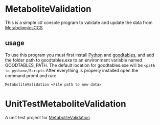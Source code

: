 # MetaboliteValidation
This is a simple c# console program to validate and update the data from [MetabolomicsCCS](https://github.com/PNNL-Comp-Mass-Spec/MetabolomicsCCS)

## usage
To use this program you must first install [Python](https://www.python.org/downloads/) and [goodtables](https://pypi.python.org/pypi/goodtables), and add the folder path to goodtables.exe to an environment variable named GOODTABLES_PATH.
The default location for goodtables.exe will be ```<path to python>/Scripts``` After everything is properly installed open the command promt and run:

```
MetaboliteValidation <File path to new data>
```

# UnitTestMetaboliteValidation
A unit test project for [MetaboliteValidation](https://github.com/PNNL-Comp-Mass-Spec/MetaboliteValidation)
